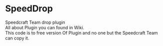 # SpeedDrop
Speedcraft Team drop plugin
<br>
All about Plugin you can found in Wiki.
<br>
This code is to free version Of Plugin and no one but the Speedcraft Team can copy it.
